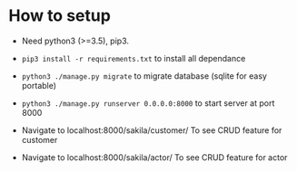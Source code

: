 # How to setup 

- Need python3 (>=3.5), pip3.
- `pip3 install -r requirements.txt` to install all dependance 
- `python3 ./manage.py migrate` to migrate database (sqlite for easy portable)

- `python3 ./manage.py runserver 0.0.0.0:8000` to start server at port 8000
- Navigate to localhost:8000/sakila/customer/ To see CRUD feature for customer

- Navigate to localhost:8000/sakila/actor/ To see CRUD feature for actor

